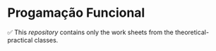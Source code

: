# Progamação Funcional

✅ This *repository* contains only the work sheets from the theoretical-practical classes.
